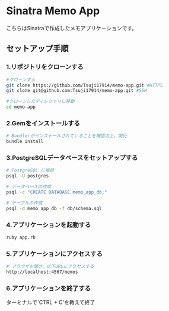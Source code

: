 # Sinatra Memo App

こちらはSinatraで作成したメモアプリケーションです。

## セットアップ手順
### 1.リポジトリをクローンする
```zsh
#クローンする
git clone https://github.com/Tsuji17914/memo-app.git #HTTPS 
git clone git@github.com:Tsuji17914/memo-app.git #SSH

#クローンしたディレクトリに移動
cd memo-app
```
### 2.Gemをインストールする
```zsh
# Bundlerがインストールされていることを確認の上、実行
bundle install
```

### 3.PostgreSQLデータベースをセットアップする
```zsh
# PostgreSQL に接続
psql -U postgres

# データベースの作成
psql -c "CREATE DATABASE memo_app_db;"

# テーブルの作成
psql -d memo_app_db -f db/schema.sql
```

### 4.アプリケーションを起動する
```zsh
ruby app.rb
```

### 5.アプリケーションにアクセスする
```zsh
# ブラウザを開き、以下URLにアクセスする
http://localhost:4567/memos
```

### 6.アプリケーションを終了する
ターミナルで`CTRL + C'を教えて終了
